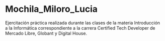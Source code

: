 # Mochila_Miloro_Lucia
Ejercitación práctica realizada durante las clases de la materia Introducción a la Informática correspondiente a la carrera Certified Tech Developer de Mercado Libre, Globant y Digital House.
